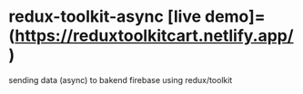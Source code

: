 # redux-toolkit-async [live demo]=(https://reduxtoolkitcart.netlify.app/)
sending data (async) to bakend firebase using redux/toolkit 
